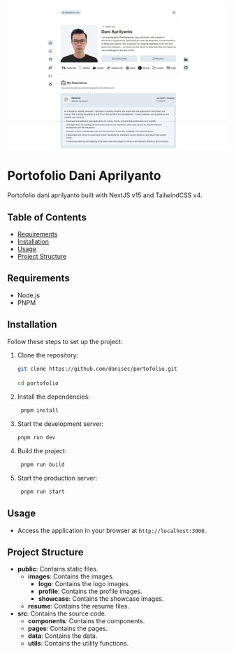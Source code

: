 <p align="center"><img src="https://raw.githubusercontent.com/danisec/assets/refs/heads/main/images/portofolio-dani/portofolio-dani.jpeg" width="auto" height="auto" alt="Portofolio Preview"></p>

# Portofolio Dani Aprilyanto

Portofolio dani aprilyanto built with NextJS v15 and TailwindCSS v4.

## Table of Contents

- [Requirements](#requirements)
- [Installation](#installation)
- [Usage](#usage)
- [Project Structure](#project-structure)

## Requirements

- Node.js
- PNPM

## Installation

Follow these steps to set up the project:

1. Clone the repository:

   ```bash
   git clone https://github.com/danisec/portofolio.git

   cd portofolio
   ```

2. Install the dependencies:

   ```bash
    pnpm install
   ```

3. Start the development server:

   ```bash
   pnpm run dev
   ```

4. Build the project:

   ```bash
    pnpm run build
   ```

5. Start the production server:

   ```bash
    pnpm run start
   ```

## Usage

- Access the application in your browser at `http://localhost:3000`.

## Project Structure

- **public**: Contains static files.
  - **images**: Contains the images.
    - **logo**: Contains the logo images.
    - **profile**: Contains the profile images.
    - **showcase**: Contains the showcase images.
  - **resume**: Contains the resume files.
- **src**: Contains the source code.
  - **components**: Contains the components.
  - **pages**: Contains the pages.
  - **data**: Contains the data.
  - **utils**: Contains the utility functions.
